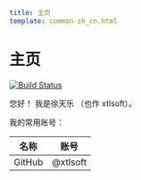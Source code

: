 ```yaml
title: 主页
template: common-zh_cn.html
```

# 主页

[![Build Status](https://travis-ci.com/xtlsoft/homepage.svg?token=XdzgD7q7ESxvMAHp9Ybj&branch=master)](https://travis-ci.com/xtlsoft/homepage)

您好！ 我是徐天乐 （也作 xtlsoft）。

我的常用账号：

| 名称   | 账号     |
| ------ | -------- |
| GitHub | @xtlsoft |
